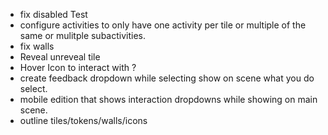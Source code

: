 - fix disabled Test
- configure activities to only have one activity per tile or multiple of the same or mulitple subactivities.
- fix walls
- Reveal unreveal tile
- Hover Icon to interact with ?
- create feedback dropdown while selecting show on scene what you do select.
- mobile edition that shows interaction dropdowns while showing on main scene.
- outline tiles/tokens/walls/icons